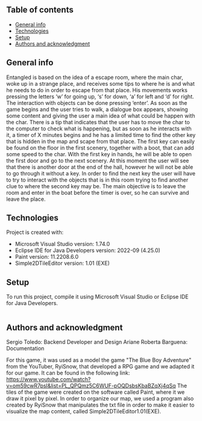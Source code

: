 ## Table of contents
* [General info](#general-info)
* [Technologies](#technologies)
* [Setup](#setup)
* [Authors and acknowledgment](#authors)

## General info

Entangled is based on the idea of a escape room, where the main char, woke up in a strange place, and receives some tips to where he is and what he needs to do in order to escape from that place.
His movements works pressing the letters ‘w’ for going up, ‘s’ for down, ‘a’ for left and ‘d’ for right. The interaction with objects can be done pressing ‘enter’.
As soon as the game begins and the user tries to walk, a dialogue box appears, showing some content and giving the user a main idea of what could be happen with the char. There is a tip that indicates that the user has to move the char to the computer to check what is happening, but as soon as he interacts with it, a timer of X minutes begins and he has a limited time to find the other key that is hidden in the map and scape from that place.
The first key can easily be found on the floor in the first scenery, together with a boot, that can add some speed to the char. With the first key in hands, he will be able to open the first door and go to the next scenery. At this moment the user will see that there is another door at the end of the hall, however he will not be able to go through it without a key. In order to find the next key the user will have to try to interact with the objects that is in this room trying to find another clue to where the second key may be.
The main objective is to leave the room and enter in the boat before the timer is over, so he can survive and leave the place.
	
## Technologies
Project is created with:
* Microsoft Visual Studio version: 1.74.0
* Eclipse IDE for Java Developers version: 2022-09 (4.25.0)
* Paint version: 11.2208.6.0
* Simple2DTileEditor version: 1.01 (EXE)
	
## Setup
To run this project, compile it using Microsoft Visual Studio or Eclipse IDE for Java Developers.

```

```

## Authors and acknowledgment

Sergio Toledo: Backend Developer and Design
Ariane Roberta Barguena: Documentation


For this game, it was used as a model the game "The Blue Boy Adventure" from the YouTuber, RyiSnow, that developed a RPG game and we adapted it for our game. It can be found in the following link: https://www.youtube.com/watch?v=om59cwR7psI&list=PL_QPQmz5C6WUF-pOQDsbsKbaBZqXj4qSq
The tiles of the game were created on the software called Paint, where it we draw it pixel by pixel. In order to organize our map, we used a program also created by RyiSnow that manipulates the txt file in order to make it easier to visualize the map content, called Simple2DTileEditor1.01(EXE).
